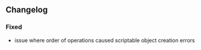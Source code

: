 
## Changelog

### Fixed
- issue where order of operations caused scriptable object creation errors

